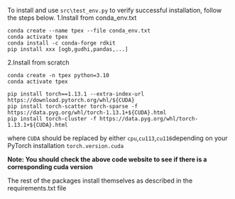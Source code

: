 To install and use `src\test_env.py` to verify successful installation, follow the steps below.
1.Install from conda_env.txt

```
conda create --name tpex --file conda_env.txt
conda activate tpex
conda install -c conda-forge rdkit
pip install xxx [ogb,gudhi,pandas,...]
```

2.Install from scratch

```
conda create -n tpex python=3.10
conda activate tpex
```



```
pip install torch==1.13.1 --extra-index-url https://download.pytorch.org/whl/${CUDA}
pip install torch-scatter torch-sparse -f https://data.pyg.org/whl/torch-1.13.1+${CUDA}.html
pip install torch-cluster -f https://data.pyg.org/whl/torch-1.13.1+${CUDA}.html
```

where `CUDA` should be replaced by either `cpu`,`cu113`,`cu116`depending on your PyTorch installation `torch.version.cuda`

**Note: You should check the above code website to see if there is a corresponding cuda version**

The rest of the packages install themselves as described in the requirements.txt file
